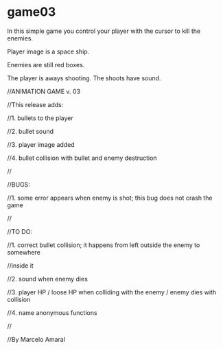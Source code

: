 # game03

In this simple game you control your player with the cursor to kill the enemies.

Player image is a space ship.

Enemies are still red boxes.

The player is aways shooting. The shoots have sound.

//ANIMATION GAME v. 03

//This release adds:

//1. bullets to the player

//2. bullet sound

//3. player image added

//4. bullet collision with bullet and enemy destruction

//

//BUGS:

//1. some error appears when enemy is shot; this bug does not crash the game

//

//TO DO:

//1. correct bullet collision; it happens from left outside the enemy to somewhere 

//inside it

//2. sound when enemy dies

//3. player HP / loose HP when colliding with the enemy / enemy dies with collision

//4. name anonymous functions

//

//By Marcelo Amaral
